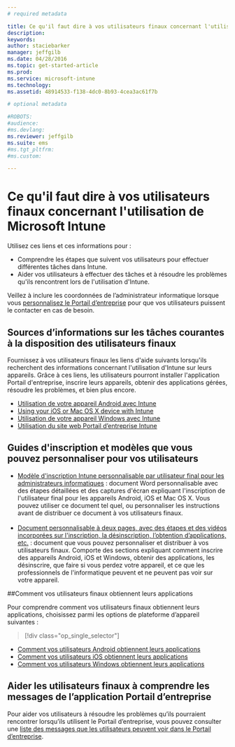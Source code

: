 ```yaml
---
# required metadata

title: Ce qu'il faut dire à vos utilisateurs finaux concernant l'utilisation de Microsoft Intune | Microsoft Intune
description:
keywords:
author: staciebarker
manager: jeffgilb
ms.date: 04/28/2016
ms.topic: get-started-article
ms.prod:
ms.service: microsoft-intune
ms.technology:
ms.assetid: 48914533-f138-4dc0-8b93-4cea3ac61f7b

# optional metadata

#ROBOTS:
#audience:
#ms.devlang:
ms.reviewer: jeffgilb
ms.suite: ems
#ms.tgt_pltfrm:
#ms.custom:

---
```




# Ce qu'il faut dire à vos utilisateurs finaux concernant l'utilisation de Microsoft Intune

Utilisez ces liens et ces informations pour :

- Comprendre les étapes que suivent vos utilisateurs pour effectuer différentes tâches dans Intune.
- Aider vos utilisateurs à effectuer des tâches et à résoudre les problèmes qu'ils rencontrent lors de l'utilisation d'Intune.

Veillez à inclure les coordonnées de l’administrateur informatique lorsque vous [personnalisez le Portail d’entreprise](/Intune/get-started/start-with-a-paid-subscription-to-microsoft-intune-step-7) pour que vos utilisateurs puissent le contacter en cas de besoin.


## Sources d’informations sur les tâches courantes à la disposition des utilisateurs finaux

Fournissez à vos utilisateurs finaux les liens d'aide suivants lorsqu'ils recherchent des informations concernant l'utilisation d'Intune sur leurs appareils. Grâce à ces liens, les utilisateurs pourront installer l'application Portail d'entreprise, inscrire leurs appareils, obtenir des applications gérées, résoudre les problèmes, et bien plus encore.

- [Utilisation de votre appareil Android avec Intune](/Intune/EndUser/using-your-android-device-with-intune)
- [Using your iOS or Mac OS X device with Intune](/Intune/EndUser/using-your-ios-or-mac-os-x-device-with-intune)
- [Utilisation de votre appareil Windows avec Intune](/Intune/EndUser/using-your-windows-device-with-intune)
- [Utilisation du site web Portail d’entreprise Intune](/Intune/EndUser/using-the-intune-company-portal-website)


## Guides d'inscription et modèles que vous pouvez personnaliser pour vos utilisateurs

- [Modèle d'inscription Intune personnalisable par utilisateur final pour les administrateurs informatiques](https://gallery.technet.microsoft.com/End-user-Intune-enrollment-55dfd64a) : document Word personnalisable avec des étapes détaillées et des captures d'écran expliquant l'inscription de l'utilisateur final pour les appareils Android, iOS et Mac OS X. Vous pouvez utiliser ce document tel quel, ou personnaliser les instructions avant de distribuer ce document à vos utilisateurs finaux.</br></br>
- [Document personnalisable à deux pages, avec des étapes et des vidéos incorporées sur l'inscription, la désinscription, l’obtention d’applications, etc.](https://gallery.technet.microsoft.com/Intune-End-User-Enrollment-3a0c9b0c#content) : document que vous pouvez personnaliser et distribuer à vos utilisateurs finaux. Comporte des sections expliquant comment inscrire des appareils Android, iOS et Windows, obtenir des applications, les désinscrire, que faire si vous perdez votre appareil, et ce que les professionnels de l'informatique peuvent et ne peuvent pas voir sur votre appareil.

##Comment vos utilisateurs finaux obtiennent leurs applications

Pour comprendre comment vos utilisateurs finaux obtiennent leurs applications, choisissez parmi les options de plateforme d’appareil suivantes :

> [!div class="op_single_selector"]
- [Comment vos utilisateurs Android obtiennent leurs applications](how-your-android-users-get-their-apps.md)
- [Comment vos utilisateurs iOS obtiennent leurs applications](how-your-ios-users-get-their-apps.md)
- [Comment vos utilisateurs Windows obtiennent leurs applications](how-your-windows-users-get-their-apps.md)

## Aider les utilisateurs finaux à comprendre les messages de l’application Portail d’entreprise

Pour aider vos utilisateurs à résoudre les problèmes qu’ils pourraient rencontrer lorsqu’ils utilisent le Portail d’entreprise, vous pouvez consulter une [liste des messages que les utilisateurs peuvent voir dans le Portail d’entreprise](/Intune/Plan-Design/help-end-users-understand-company-portal-app-messages).


<!--HONumber=Jun16_HO1-->


